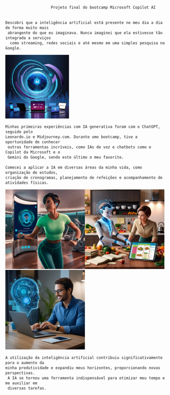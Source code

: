                         Projeto final do bootcamp Microsoft Copilot AI


    Descobri que a inteligência artificial está presente no meu dia a dia de forma muito mais
     abrangente do que eu imaginava. Nunca imaginei que ela estivesse tão integrada a serviços
      como streaming, redes sociais e até mesmo em uma simples pesquisa no Google.

<img src="inputs/ia-.jpg" width="200" height="200" alt="descriçao">

    Minhas primeiras experiências com IA generativa foram com o ChatGPT, seguido pelo 
    Leonardo.io e Midjourney.com. Durante umo bootcamp, tive a oportunidade de conhecer
     outras ferramentas incríveis, como IAs de voz e chatbots como o Copilot da Microsoft e o 
     Gemini do Google, sendo este último o meu favorito.

    Comecei a aplicar a IA em diversas áreas da minha vida, como organização de estudos, 
    criação de cronogramas, planejamento de refeições e acompanhamento de atividades físicas.

<img src="inputs/ia-exercicios.jpg" width="250" height="250" alt="descriçao"><img src="inputs/ia-alimentacao.jpg" width="250" height="250" alt="descriçao"><img src="inputs/ia-dia-a-dia.jpg" width="250" height="250" alt="descriçao">

    A utilização da inteligência artificial contribuiu significativamente para o aumento da 
    minha produtividade e expandiu meus horizontes, proporcionando novas perspectivas.
     A IA se tornou uma ferramenta indispensável para otimizar meu tempo e me auxiliar em 
     diversas tarefas. 

